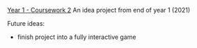 <a href="https://dmu-p2607972.github.io/CW2/GamePage.html"> Year 1 - Coursework 2</a>
An idea project from end of year 1 (2021)

Future ideas:
- finish project into a fully interactive game
